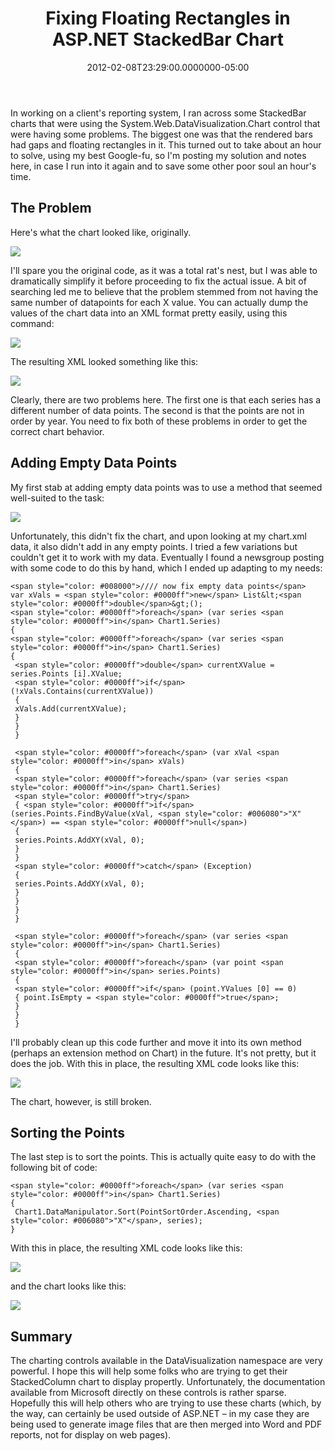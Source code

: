 ﻿---
title: Fixing Floating Rectangles in ASP.NET StackedBar Chart
date: "2012-02-08T23:29:00.0000000-05:00"
description: In working on a client's reporting system, I ran across some
featuredImage: /img/xml-1.png
---

In working on a client's reporting system, I ran across some StackedBar charts that were using the System.Web.DataVisualization.Chart control that were having some problems. The biggest one was that the rendered bars had gaps and floating rectangles in it. This turned out to take about an hour to solve, using my best Google-fu, so I'm posting my solution and notes here, in case I run into it again and to save some other poor soul an hour's time.

## The Problem

Here's what the chart looked like, originally.

![](/img/stacked-chart.png)

I'll spare you the original code, as it was a total rat's nest, but I was able to dramatically simplify it before proceeding to fix the actual issue. A bit of searching led me to believe that the problem stemmed from not having the same number of datapoints for each X value. You can actually dump the values of the chart data into an XML format pretty easily, using this command:

![](/img/chart-1.png)

The resulting XML looked something like this:

![](/img/xml-1.png)

Clearly, there are two problems here. The first one is that each series has a different number of data points. The second is that the points are not in order by year. You need to fix both of these problems in order to get the correct chart behavior.

## Adding Empty Data Points

My first stab at adding empty data points was to use a method that seemed well-suited to the task:

![](/img/internaltype.png)

Unfortunately, this didn't fix the chart, and upon looking at my chart.xml data, it also didn't add in any empty points. I tried a few variations but couldn't get it to work with my data. Eventually I found a newsgroup posting with some code to do this by hand, which I ended up adapting to my needs:

```
<span style="color: #008000">//// now fix empty data points</span>
var xVals = <span style="color: #0000ff">new</span> List&lt;<span style="color: #0000ff">double</span>&gt;();
<span style="color: #0000ff">foreach</span> (var series <span style="color: #0000ff">in</span> Chart1.Series)
{
<span style="color: #0000ff">foreach</span> (var series <span style="color: #0000ff">in</span> Chart1.Series)
{
 <span style="color: #0000ff">double</span> currentXValue = series.Points [i].XValue;
 <span style="color: #0000ff">if</span> (!xVals.Contains(currentXValue))
 {
 xVals.Add(currentXValue);
 }
 }
 }

 <span style="color: #0000ff">foreach</span> (var xVal <span style="color: #0000ff">in</span> xVals)
 {
 <span style="color: #0000ff">foreach</span> (var series <span style="color: #0000ff">in</span> Chart1.Series)
 <span style="color: #0000ff">try</span>
 { <span style="color: #0000ff">if</span> (series.Points.FindByValue(xVal, <span style="color: #006080">"X"</span>) == <span style="color: #0000ff">null</span>)
 {
 series.Points.AddXY(xVal, 0);
 }
 }
 <span style="color: #0000ff">catch</span> (Exception)
 {
 series.Points.AddXY(xVal, 0);
 }
 }
 }
 }

 <span style="color: #0000ff">foreach</span> (var series <span style="color: #0000ff">in</span> Chart1.Series)
 {
 <span style="color: #0000ff">foreach</span> (var point <span style="color: #0000ff">in</span> series.Points)
 {
 <span style="color: #0000ff">if</span> (point.YValues [0] == 0)
 { point.IsEmpty = <span style="color: #0000ff">true</span>;
 }
 }
 }

```

I'll probably clean up this code further and move it into its own method (perhaps an extension method on Chart) in the future. It's not pretty, but it does the job. With this in place, the resulting XML code looks like this:

![](/img/datapoint.png)

The chart, however, is still broken.

## Sorting the Points

The last step is to sort the points. This is actually quite easy to do with the following bit of code:

```
<span style="color: #0000ff">foreach</span> (var series <span style="color: #0000ff">in</span> Chart1.Series)
{
 Chart1.DataManipulator.Sort(PointSortOrder.Ascending, <span style="color: #006080">"X"</span>, series);
}
```


With this in place, the resulting XML code looks like this:


![](/img/xml-1.png)

and the chart looks like this:

![](/img/stacked-chart-2.png)

## Summary

The charting controls available in the DataVisualization namespace are very powerful. I hope this will help some folks who are trying to get their StackedColumn chart to display propertly. Unfortunately, the documentation available from Microsoft directly on these controls is rather sparse. Hopefully this will help others who are trying to use these charts (which, by the way, can certainly be used outside of ASP.NET – in my case they are being used to generate image files that are then merged into Word and PDF reports, not for display on web pages).

